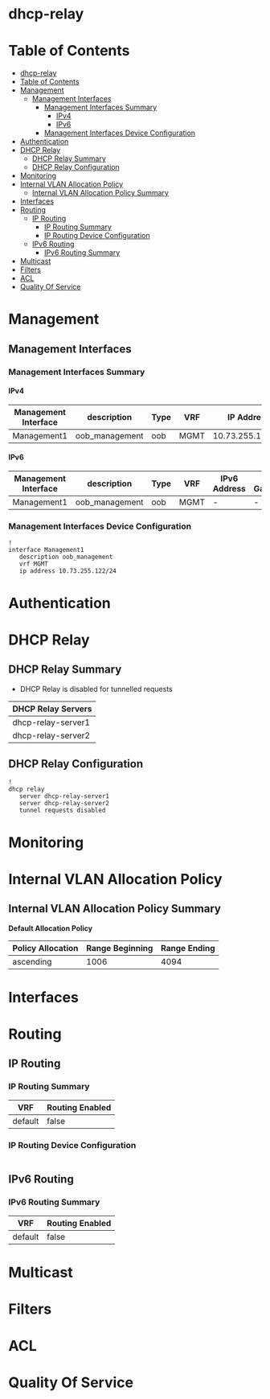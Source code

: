 # dhcp-relay
# Table of Contents

- [dhcp-relay](#dhcp-relay)
- [Table of Contents](#table-of-contents)
- [Management](#management)
  - [Management Interfaces](#management-interfaces)
    - [Management Interfaces Summary](#management-interfaces-summary)
      - [IPv4](#ipv4)
      - [IPv6](#ipv6)
    - [Management Interfaces Device Configuration](#management-interfaces-device-configuration)
- [Authentication](#authentication)
- [DHCP Relay](#dhcp-relay)
  - [DHCP Relay Summary](#dhcp-relay-summary)
  - [DHCP Relay Configuration](#dhcp-relay-configuration)
- [Monitoring](#monitoring)
- [Internal VLAN Allocation Policy](#internal-vlan-allocation-policy)
  - [Internal VLAN Allocation Policy Summary](#internal-vlan-allocation-policy-summary)
- [Interfaces](#interfaces)
- [Routing](#routing)
  - [IP Routing](#ip-routing)
    - [IP Routing Summary](#ip-routing-summary)
    - [IP Routing Device Configuration](#ip-routing-device-configuration)
  - [IPv6 Routing](#ipv6-routing)
    - [IPv6 Routing Summary](#ipv6-routing-summary)
- [Multicast](#multicast)
- [Filters](#filters)
- [ACL](#acl)
- [Quality Of Service](#quality-of-service)

# Management

## Management Interfaces

### Management Interfaces Summary

#### IPv4

| Management Interface | description | Type | VRF | IP Address | Gateway |
| -------------------- | ----------- | ---- | --- | ---------- | ------- |
| Management1 | oob_management | oob | MGMT | 10.73.255.122/24 | 10.73.255.2 |

#### IPv6

| Management Interface | description | Type | VRF | IPv6 Address | IPv6 Gateway |
| -------------------- | ----------- | ---- | --- | ------------ | ------------ |
| Management1 | oob_management | oob | MGMT | -  | - |

### Management Interfaces Device Configuration

```eos
!
interface Management1
   description oob_management
   vrf MGMT
   ip address 10.73.255.122/24
```

# Authentication

# DHCP Relay

## DHCP Relay Summary

- DHCP Relay is disabled for tunnelled requests

| DHCP Relay Servers |
| ------------------ |
| dhcp-relay-server1 |
| dhcp-relay-server2 |

## DHCP Relay Configuration

```eos
!
dhcp relay
   server dhcp-relay-server1
   server dhcp-relay-server2
   tunnel requests disabled
```

# Monitoring

# Internal VLAN Allocation Policy

## Internal VLAN Allocation Policy Summary

**Default Allocation Policy**

| Policy Allocation | Range Beginning | Range Ending |
| ------------------| --------------- | ------------ |
| ascending | 1006 | 4094 |

# Interfaces

# Routing

## IP Routing

### IP Routing Summary

| VRF | Routing Enabled |
| --- | --------------- |
| default | false |

### IP Routing Device Configuration

```eos
```
## IPv6 Routing

### IPv6 Routing Summary

| VRF | Routing Enabled |
| --- | --------------- |
| default | false |

# Multicast

# Filters

# ACL

# Quality Of Service
